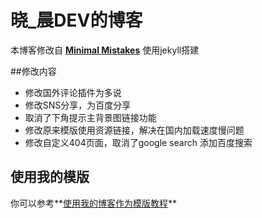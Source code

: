 # 晓_晨DEV的博客
本博客修改自
**[Minimal Mistakes](http://mmistakes.github.io/minimal-mistakes)** 使用jekyll搭建

##修改内容  
* 修改国外评论插件为多说  
* 修改SNS分享，为百度分享
* 取消了下角提示主背景图链接功能
* 修改原来模版使用资源链接，解决在国内加载速度慢问题
* 修改自定义404页面，取消了google search 添加百度搜索

## 使用我的模版

你可以参考**[使用我的博客作为模版教程](http://tanfujun.cc/%E4%BD%BF%E7%94%A8%E6%88%91%E7%9A%84%E6%A8%A1%E7%89%88%E6%95%99%E7%A8%8B/)**